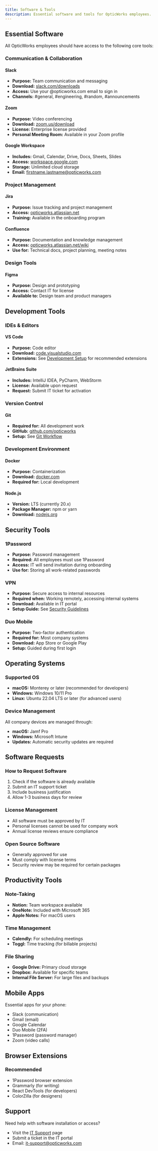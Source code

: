 ```yaml
---
title: Software & Tools
description: Essential software and tools for OpticWorks employees.
---
```


## Essential Software

All OpticWorks employees should have access to the following core tools:

### Communication & Collaboration

#### Slack
- **Purpose:** Team communication and messaging
- **Download:** [slack.com/downloads](https://slack.com/downloads)
- **Access:** Use your @opticworks.com email to sign in
- **Channels:** #general, #engineering, #random, #announcements

#### Zoom
- **Purpose:** Video conferencing
- **Download:** [zoom.us/download](https://zoom.us/download)
- **License:** Enterprise license provided
- **Personal Meeting Room:** Available in your Zoom profile

#### Google Workspace
- **Includes:** Gmail, Calendar, Drive, Docs, Sheets, Slides
- **Access:** [workspace.google.com](https://workspace.google.com)
- **Storage:** Unlimited cloud storage
- **Email:** firstname.lastname@opticworks.com

### Project Management

#### Jira
- **Purpose:** Issue tracking and project management
- **Access:** [opticworks.atlassian.net](https://opticworks.atlassian.net)
- **Training:** Available in the onboarding program

#### Confluence
- **Purpose:** Documentation and knowledge management
- **Access:** [opticworks.atlassian.net/wiki](https://opticworks.atlassian.net/wiki)
- **Use for:** Technical docs, project planning, meeting notes

### Design Tools

#### Figma
- **Purpose:** Design and prototyping
- **Access:** Contact IT for license
- **Available to:** Design team and product managers

## Development Tools

### IDEs & Editors

#### VS Code
- **Purpose:** Code editor
- **Download:** [code.visualstudio.com](https://code.visualstudio.com)
- **Extensions:** See [Development Setup](/development/setup/) for recommended extensions

#### JetBrains Suite
- **Includes:** IntelliJ IDEA, PyCharm, WebStorm
- **License:** Available upon request
- **Request:** Submit IT ticket for activation

### Version Control

#### Git
- **Required for:** All development work
- **GitHub:** [github.com/opticworks](https://github.com/opticworks)
- **Setup:** See [Git Workflow](/development/git-workflow/)

### Development Environment

#### Docker
- **Purpose:** Containerization
- **Download:** [docker.com](https://docker.com)
- **Required for:** Local development

#### Node.js
- **Version:** LTS (currently 20.x)
- **Package Manager:** npm or yarn
- **Download:** [nodejs.org](https://nodejs.org)

## Security Tools

### 1Password
- **Purpose:** Password management
- **Required:** All employees must use 1Password
- **Access:** IT will send invitation during onboarding
- **Use for:** Storing all work-related passwords

### VPN
- **Purpose:** Secure access to internal resources
- **Required when:** Working remotely, accessing internal systems
- **Download:** Available in IT portal
- **Setup Guide:** See [Security Guidelines](/it/security/)

### Duo Mobile
- **Purpose:** Two-factor authentication
- **Required for:** Most company systems
- **Download:** App Store or Google Play
- **Setup:** Guided during first login

## Operating Systems

### Supported OS
- **macOS:** Monterey or later (recommended for developers)
- **Windows:** Windows 10/11 Pro
- **Linux:** Ubuntu 22.04 LTS or later (for advanced users)

### Device Management
All company devices are managed through:
- **macOS:** Jamf Pro
- **Windows:** Microsoft Intune
- **Updates:** Automatic security updates are required

## Software Requests

### How to Request Software

1. Check if the software is already available
2. Submit an IT support ticket
3. Include business justification
4. Allow 1-3 business days for review

### License Management
- All software must be approved by IT
- Personal licenses cannot be used for company work
- Annual license reviews ensure compliance

### Open Source Software
- Generally approved for use
- Must comply with license terms
- Security review may be required for certain packages

## Productivity Tools

### Note-Taking
- **Notion:** Team workspace available
- **OneNote:** Included with Microsoft 365
- **Apple Notes:** For macOS users

### Time Management
- **Calendly:** For scheduling meetings
- **Toggl:** Time tracking (for billable projects)

### File Sharing
- **Google Drive:** Primary cloud storage
- **Dropbox:** Available for specific teams
- **Internal File Server:** For large files and backups

## Mobile Apps

Essential apps for your phone:
- Slack (communication)
- Gmail (email)
- Google Calendar
- Duo Mobile (2FA)
- 1Password (password manager)
- Zoom (video calls)

## Browser Extensions

### Recommended
- 1Password browser extension
- Grammarly (for writing)
- React DevTools (for developers)
- ColorZilla (for designers)

## Support

Need help with software installation or access?
- Visit the [IT Support](/it/support/) page
- Submit a ticket in the IT portal
- Email: it-support@opticworks.com
